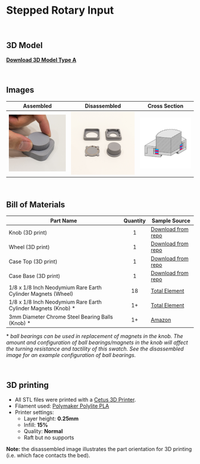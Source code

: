 # Stepped Rotary Input
<br>

## 3D Model

[**Download 3D Model Type A**](http://a360.co/2H2wfbK)

<br>

## Images

| Assembled | Disassembled | Cross Section |
| --- | --- | --- |
| ![Stepped Rotary Input](Rotary_Assembled.png) | ![Stepped Rotary Input](Rotary_Disassembled.png) | ![Stepped Rotary Input](X_Rotary.png) |

<br>

## Bill of Materials

| Part Name | Quantity | Sample Source |
| --- | :---: | --- |
| Knob (3D print) | 1 | [Download from repo](Print_Rotary_Knob.stl) |
| Wheel (3D print) | 1 | [Download from repo](Print_Rotary_Wheel.stl) |
| Case Top (3D print) | 1 | [Download from repo](Print_Rotary_CaseA.stl) |
| Case Base (3D print) | 1 | [Download from repo](Print_Rotary_CaseB.stl) |
| 1/8 x 1/8 Inch Neodymium Rare Earth Cylinder Magnets (Wheel) | 18 | [Total Element](https://totalelement.com/collections/cylinder-magnets/products/1-8-x-1-8-inch-neodymium-rare-earth-cylinder-magnets-n48-100-pack) |
| 1/8 x 1/8 Inch Neodymium Rare Earth Cylinder Magnets (Knob) * | 1+ | [Total Element](https://totalelement.com/collections/cylinder-magnets/products/1-8-x-1-8-inch-neodymium-rare-earth-cylinder-magnets-n48-100-pack) |
| 3mm Diameter Chrome Steel Bearing Balls (Knob) * | 1+ | [Amazon](https://www.amazon.com/gp/product/B004YL4782) |

\* _ball bearings can be used in replacement of magnets in the knob. The amount and configuration of ball bearings/magnets in the knob will affect the turning resistance and tactility of this swatch. See the disassembled image for an example configuration of ball bearings._

<br>

## 3D printing
* All STL files were printed with a [Cetus 3D Printer](https://www.cetus3d.com/).
* Filament used: [Polymaker Polylite PLA](http://www.polymaker.com/shop/polylitetrade/)
* Printer settings:
  * Layer height: **0.25mm**
  * Infill: **15%**
  * Quality: **Normal**
  * Raft but no supports

**Note:** the disassembled image illustrates the part orientation for 3D printing (i.e. which face contacts the bed).